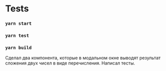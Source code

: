 # Tests

### `yarn start`

### `yarn test`

### `yarn build`

Сделал два компонента, которые в модальном окне выводят результат сложения двух чисел в виде перечисления. Написал тесты.
